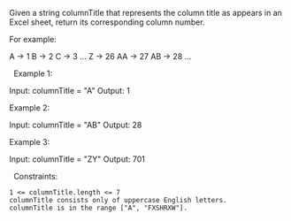 Given a string columnTitle that represents the column title as appears in an Excel sheet, return its corresponding column number.

For example:

A -> 1
B -> 2
C -> 3
...
Z -> 26
AA -> 27
AB -> 28 
...


 
Example 1:

Input: columnTitle = "A"
Output: 1


Example 2:

Input: columnTitle = "AB"
Output: 28


Example 3:

Input: columnTitle = "ZY"
Output: 701


 
Constraints:


	1 <= columnTitle.length <= 7
	columnTitle consists only of uppercase English letters.
	columnTitle is in the range ["A", "FXSHRXW"].

